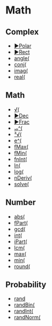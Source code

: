 # Math


## Complex

 * <a href="../tokens/►Polar.md" title="0xBB30">►Polar</a>
 * <a href="../tokens/►Rect.md" title="0xBB2F">►Rect</a>
 * <a href="../tokens/angle(.md" title="0xBB28">angle(</a>
 * <a href="../tokens/conj(.md" title="0xBB25">conj(</a>
 * <a href="../tokens/imag(.md" title="0xBB27">imag(</a>
 * <a href="../tokens/real(.md" title="0xBB26">real(</a>

## Math

 * <a href="../tokens/√(.md" title="0xBC">√(</a>
 * <a href="../tokens/►Dec.md" title="0x02">►Dec</a>
 * <a href="../tokens/►Frac.md" title="0x03">►Frac</a>
 * <a href="../tokens/₁₀^(.md" title="0xC1">₁₀^(</a>
 * <a href="../tokens/³√(.md" title="0xBD">³√(</a>
 * <a href="../tokens/e^(.md" title="0xBF">e^(</a>
 * <a href="../tokens/fMax(.md" title="0x28">fMax(</a>
 * <a href="../tokens/fMin(.md" title="0x27">fMin(</a>
 * <a href="../tokens/fnInt(.md" title="0x24">fnInt(</a>
 * <a href="../tokens/ln(.md" title="0xBE">ln(</a>
 * <a href="../tokens/log(.md" title="0xC0">log(</a>
 * <a href="../tokens/nDeriv(.md" title="0x25">nDeriv(</a>
 * <a href="../tokens/solve(.md" title="0x22">solve(</a>

## Number

 * <a href="../tokens/abs(.md" title="0xB2">abs(</a>
 * <a href="../tokens/fPart(.md" title="0xBA">fPart(</a>
 * <a href="../tokens/gcd(.md" title="0xBB09">gcd(</a>
 * <a href="../tokens/int(.md" title="0xB1">int(</a>
 * <a href="../tokens/iPart(.md" title="0xB9">iPart(</a>
 * <a href="../tokens/lcm(.md" title="0xBB08">lcm(</a>
 * <a href="../tokens/max(.md" title="0x19">max(</a>
 * <a href="../tokens/min(.md" title="0x1A">min(</a>
 * <a href="../tokens/round(.md" title="0x12">round(</a>

## Probability

 * <a href="../tokens/rand.md" title="0xAB">rand</a>
 * <a href="../tokens/randBin(.md" title="0xBB0B">randBin(</a>
 * <a href="../tokens/randInt(.md" title="0xBB0A">randInt(</a>
 * <a href="../tokens/randNorm(.md" title="0xBB1F">randNorm(</a>

